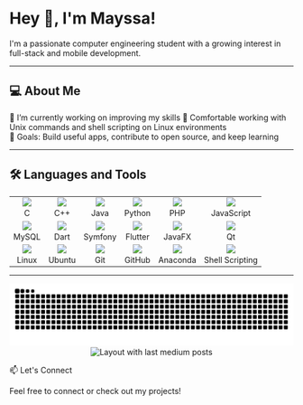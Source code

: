 # Hey 👋, I'm Mayssa!

I'm a passionate computer engineering student with a growing interest in full-stack and mobile development.  

---

## 💻 About Me
🔭 I’m currently working on improving my skills 
🔧 Comfortable working with Unix commands and shell scripting on Linux environments  
🎯 Goals: Build useful apps, contribute to open source, and keep learning  

---

## 🛠️ Languages and Tools

<div align="left">
  <table>
    <tr>
      <td align="center">
        <img src="https://cdn.jsdelivr.net/gh/devicons/devicon/icons/c/c-original.svg" width="40" />
        <br>C
      </td>
      <td align="center">
        <img src="https://cdn.jsdelivr.net/gh/devicons/devicon/icons/cplusplus/cplusplus-original.svg" width="40" />
        <br>C++
      </td>
      <td align="center">
        <img src="https://cdn.jsdelivr.net/gh/devicons/devicon/icons/java/java-original.svg" width="40" />
        <br>Java
      </td>
      <td align="center">
        <img src="https://cdn.jsdelivr.net/gh/devicons/devicon/icons/python/python-original.svg" width="40" />
        <br>Python
      </td>
      <td align="center">
        <img src="https://cdn.jsdelivr.net/gh/devicons/devicon/icons/php/php-original.svg" width="40" />
        <br>PHP
      </td>
      <td align="center">
        <img src="https://cdn.jsdelivr.net/gh/devicons/devicon/icons/javascript/javascript-original.svg" width="40" />
        <br>JavaScript
      </td>
    </tr>
    <tr>
      <td align="center">
        <img src="https://cdn.jsdelivr.net/gh/devicons/devicon/icons/mysql/mysql-original.svg" width="40" />
        <br>MySQL
      </td>
      <td align="center">
        <img src="https://cdn.jsdelivr.net/gh/devicons/devicon/icons/dart/dart-original.svg" width="40" />
        <br>Dart
      </td>
      <td align="center">
        <img src="https://cdn.jsdelivr.net/gh/devicons/devicon/icons/symfony/symfony-original.svg" width="40" />
        <br>Symfony
      </td>
      <td align="center">
        <img src="https://cdn.jsdelivr.net/gh/devicons/devicon/icons/flutter/flutter-original.svg" width="40" />
        <br>Flutter
      </td>
      <td align="center">
        <img src="https://cdn.jsdelivr.net/gh/devicons/devicon/icons/javafx/javafx-original.svg" width="40" />
        <br>JavaFX
      </td>
      <td align="center">
        <img src="https://cdn.jsdelivr.net/gh/devicons/devicon/icons/qt/qt-original.svg" width="40" />
        <br>Qt
      </td>
    </tr>
    <tr>
      <td align="center">
        <img src="https://cdn.jsdelivr.net/gh/devicons/devicon/icons/linux/linux-original.svg" width="40" />
        <br>Linux
      </td>
      <td align="center">
        <img src="https://cdn.jsdelivr.net/gh/devicons/devicon/icons/ubuntu/ubuntu-plain.svg" width="40" />
        <br>Ubuntu
      </td>
      <td align="center">
        <img src="https://cdn.jsdelivr.net/gh/devicons/devicon/icons/git/git-original.svg" width="40" />
        <br>Git
      </td>
      <td align="center">
        <img src="https://cdn.jsdelivr.net/gh/devicons/devicon/icons/github/github-original.svg" width="40" />
        <br>GitHub
      </td>
      <td align="center">
        <img src="https://cdn.jsdelivr.net/gh/devicons/devicon/icons/anaconda/anaconda-original.svg" width="40" />
        <br>Anaconda
      </td>
      <td align="center">
        <img src="https://cdn.jsdelivr.net/gh/devicons/devicon/icons/bash/bash-original.svg" width="40" />
        <br>Shell Scripting
      </td>
    </tr>
  </table>
</div>

---
<img src="https://raw.githubusercontent.com/mayss-aa/mayss-aa/output/snake.svg" alt="Snake animation" />



<div align="center">
  <img src="https://github-read-medium-git-main.pahlevikun.vercel.app/latest?limit=4" alt="Layout with last medium posts"  />
</div>


📫 Let's Connect

Feel free to connect or check out my projects! 
